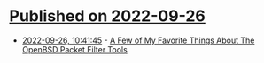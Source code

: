 # [Published on 2022-09-26](index.md)

* [2022-09-26, 10:41:45](https://lobste.rs/s/ggfsb5/few_my_favorite_things_about_openbsd) - [A Few of My Favorite Things About The OpenBSD Packet Filter Tools](https://bsdly.blogspot.com/2022/09/a-few-of-my-favorite-things-about.html)
